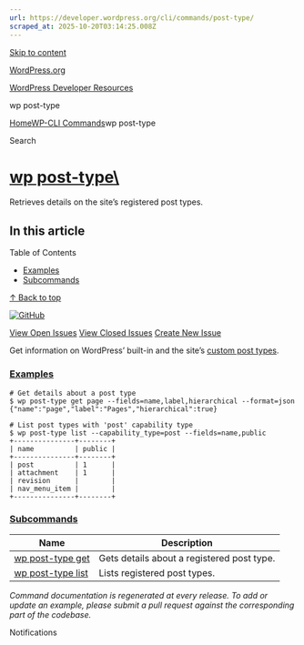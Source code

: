 ```yaml
---
url: https://developer.wordpress.org/cli/commands/post-type/
scraped_at: 2025-10-20T03:14:25.008Z
---
```


[Skip to content](https://developer.wordpress.org/cli/commands/post-type/#wp--skip-link--target)

[WordPress.org](https://wordpress.org/)

[WordPress Developer Resources](https://developer.wordpress.org/)

wp post-type


[Home](https://developer.wordpress.org/)[WP-CLI Commands](https://developer.wordpress.org/cli/commands/)wp post-type

Search

# [wp post-type\  <command>](https://developer.wordpress.org/cli/commands/post-type/)

Retrieves details on the site’s registered post types.

## In this article

Table of Contents

- [Examples](https://developer.wordpress.org/cli/commands/post-type/#examples)
- [Subcommands](https://developer.wordpress.org/cli/commands/post-type/#subcommands)

[↑ Back to top](https://developer.wordpress.org/cli/commands/post-type/#wp--skip-link--target)

[![GitHub](https://make.wordpress.org/cli/wp-content/plugins/wporg-cli/assets/images/github-mark.svg)](https://github.com/wp-cli/entity-command)

[View Open Issues](https://github.com/login?return_to=%2Fissues%3Fq%3Dlabel%3Acommand%3Apost-type+sort%3Aupdated-desc+org%3Awp-cli+is%3Aopen) [View Closed Issues](https://github.com/login?return_to=%2Fissues%3Fq%3Dlabel%3Acommand%3Apost-type+sort%3Aupdated-desc+org%3Awp-cli+is%3Aclosed) [Create New Issue](https://github.com/wp-cli/entity-command/issues/new)

Get information on WordPress’ built-in and the site’s [custom post types](https://developer.wordpress.org/plugins/post-types/).

### [Examples](https://developer.wordpress.org/cli/commands/post-type/\#examples)

```
# Get details about a post type
$ wp post-type get page --fields=name,label,hierarchical --format=json
{"name":"page","label":"Pages","hierarchical":true}

# List post types with 'post' capability type
$ wp post-type list --capability_type=post --fields=name,public
+---------------+--------+
| name          | public |
+---------------+--------+
| post          | 1      |
| attachment    | 1      |
| revision      |        |
| nav_menu_item |        |
+---------------+--------+

```

### [Subcommands](https://developer.wordpress.org/cli/commands/post-type/\#subcommands)

| Name | Description |
| --- | --- |
| [wp post-type get](https://developer.wordpress.org/cli/commands/post-type/get/) | Gets details about a registered post type. |
| [wp post-type list](https://developer.wordpress.org/cli/commands/post-type/list/) | Lists registered post types. |

_Command documentation is regenerated at every release. To add or update an example, please submit a pull request against the corresponding part of the codebase._

Notifications